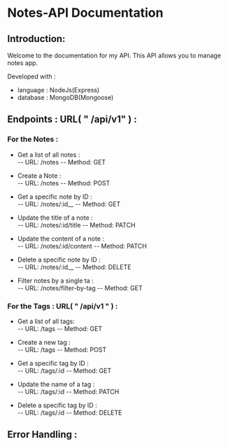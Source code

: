 # Notes-API Documentation 
## Introduction:
Welcome to the documentation for my API. This API allows you to manage notes app.

Developed with :
* language : NodeJs(Express)
* database : MongoDB(Mongoose)

## Endpoints : URL( " /api/v1" ) :
### For the Notes :
* Get a list of all notes :<br>
-- URL: /notes
-- Method: GET
  
* Create a Note :<br>
-- URL: /notes
-- Method: POST
    
* Get a specific note by ID :<br>
-- URL: /notes/:id__
-- Method: GET

* Update the title of a note :<br>
-- URL: /notes/:id/title
-- Method: PATCH

* Update the content of a note :<br>
-- URL: /notes/:id/content
-- Method: PATCH

* Delete a specific note by ID :<br>
-- URL: /notes/:id__
-- Method: DELETE

*  Filter notes by a single ta :<br>
-- URL: /notes/filter-by-tag
-- Method: GET

### For the Tags : URL( " /api/v1 " ) :
* Get a list of all tags:<br>
-- URL: /tags
-- Method: GET
  
* Create a new tag :<br>
-- URL: /tags
-- Method: POST
    
* Get a specific tag by ID :<br>
-- URL: /tags/:id
-- Method: GET

* Update the name of a tag :<br>
-- URL: /tags/:id
-- Method: PATCH

* Delete a specific tag by ID :<br>
-- URL: /tags/:id
-- Method: DELETE

## Error Handling :
